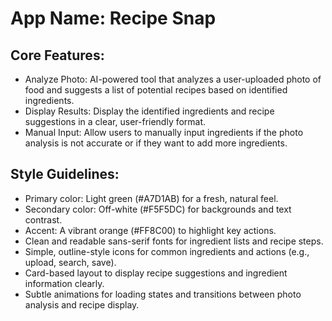 # **App Name**: Recipe Snap

## Core Features:

- Analyze Photo: AI-powered tool that analyzes a user-uploaded photo of food and suggests a list of potential recipes based on identified ingredients.
- Display Results: Display the identified ingredients and recipe suggestions in a clear, user-friendly format.
- Manual Input: Allow users to manually input ingredients if the photo analysis is not accurate or if they want to add more ingredients.

## Style Guidelines:

- Primary color: Light green (#A7D1AB) for a fresh, natural feel.
- Secondary color: Off-white (#F5F5DC) for backgrounds and text contrast.
- Accent: A vibrant orange (#FF8C00) to highlight key actions.
- Clean and readable sans-serif fonts for ingredient lists and recipe steps.
- Simple, outline-style icons for common ingredients and actions (e.g., upload, search, save).
- Card-based layout to display recipe suggestions and ingredient information clearly.
- Subtle animations for loading states and transitions between photo analysis and recipe display.